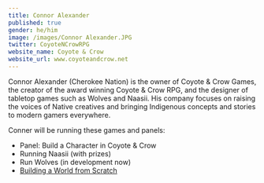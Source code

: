 ```yaml
---
title: Connor Alexander
published: true
gender: he/him
image: /images/Connor Alexander.JPG
twitter: CoyoteNCrowRPG
website_name: Coyote & Crow
website_url: www.coyoteandcrow.net
---
```


Connor Alexander (Cherokee Nation) is the owner of Coyote & Crow Games, the creator of the award winning Coyote & Crow RPG, and the designer of tabletop games such as Wolves and Naasii. His company focuses on raising the voices of Native creatives and bringing Indigenous concepts and stories to modern gamers everywhere.

Conner will be running these games and panels:

* Panel: Build a Character in Coyote & Crow
* Running Naasii (with prizes)
* Run Wolves (in development now)
* [Building a World from Scratch](https://www.bigbadcon.com/events/building-a-world-from-scracth)
